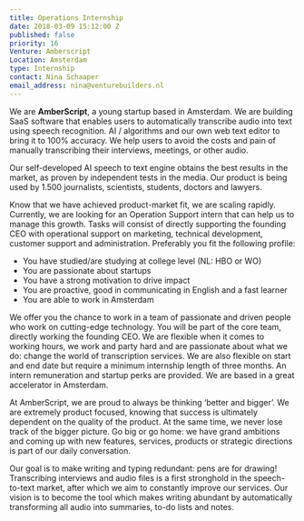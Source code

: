 ```yaml
---
title: Operations Internship
date: 2018-03-09 15:12:00 Z
published: false
priority: 16
Venture: Amberscript
Location: Amsterdam
type: Internship
contact: Nina Schaaper
email_address: nina@venturebuilders.nl
---
```


We are **AmberScript**, a young startup based in Amsterdam. We are building SaaS software that enables users to automatically transcribe audio into text using speech recognition. AI / algorithms and our own web text editor to bring it to 100% accuracy. We help users to avoid the costs and pain of manually transcribing their interviews, meetings, or other audio.

Our self-developed AI speech to text engine obtains the best results in the market, as proven by independent tests in the media. Our product is being used by 1.500 journalists, scientists, students, doctors and lawyers.

Know that we have achieved product-market fit, we are scaling rapidly. Currently, we are looking for an Operation Support intern that can help us to manage this growth. Tasks will consist of directly supporting the founding CEO with operational support on marketing, technical development, customer support and administration. Preferably you fit the following profile:

* You have studied/are studying at college level (NL: HBO or WO)
* You are passionate about startups
* You have a strong motivation to drive impact
* You are proactive, good in communicating in English and a fast learner
*  You are able to work in Amsterdam

We offer you the chance to work in a team of passionate and driven people who work on cutting-edge technology. You will be part of the core team, directly working the founding CEO. We are flexible when it comes to working hours, we work and party hard and are passionate about what we do: change the world of transcription services. We are also flexible on start and end date but require a minimum internship length of three months. An intern remuneration and startup perks are provided. We are based in a great accelerator in Amsterdam.

At AmberScript, we are proud to always be thinking ‘better and bigger’. We are extremely product focused, knowing that success is ultimately dependent on the quality of the product. At the same time, we never lose track of the bigger picture. Go big or go home: we have grand ambitions and coming up with new features, services, products or strategic directions is part of our daily conversation.

Our goal is to make writing and typing redundant: pens are for drawing! Transcribing interviews and audio files is a first stronghold in the speech-to-text market, after which we aim to constantly improve our services. Our vision is to become the tool which makes writing abundant by automatically transforming all audio into summaries, to-do lists and notes.

